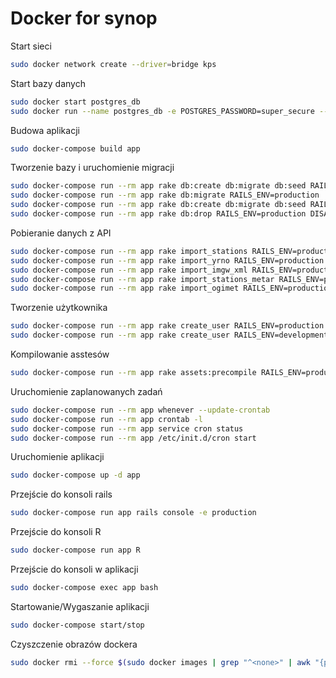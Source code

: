 # Docker for synop

Start sieci
```bash
sudo docker network create --driver=bridge kps
```

Start bazy danych
```bash
sudo docker start postgres_db
sudo docker run --name postgres_db -e POSTGRES_PASSWORD=super_secure --net=kps -d postgres
```

Budowa aplikacji
```bash
sudo docker-compose build app
```

Tworzenie bazy i uruchomienie migracji
```bash
sudo docker-compose run --rm app rake db:create db:migrate db:seed RAILS_ENV=production
sudo docker-compose run --rm app rake db:migrate RAILS_ENV=production
sudo docker-compose run --rm app rake db:create db:migrate db:seed RAILS_ENV=development
sudo docker-compose run --rm app rake db:drop RAILS_ENV=production DISABLE_DATABASE_ENVIRONMENT_CHECK=1
```

Pobieranie danych z API
```bash
sudo docker-compose run --rm app rake import_stations RAILS_ENV=production
sudo docker-compose run --rm app rake import_yrno RAILS_ENV=production
sudo docker-compose run --rm app rake import_imgw_xml RAILS_ENV=production
sudo docker-compose run --rm app rake import_stations_metar RAILS_ENV=production
sudo docker-compose run --rm app rake import_ogimet RAILS_ENV=production
```

Tworzenie użytkownika
```bash
sudo docker-compose run --rm app rake create_user RAILS_ENV=production
sudo docker-compose run --rm app rake create_user RAILS_ENV=development
```

Kompilowanie asstesów
```bash
sudo docker-compose run --rm app rake assets:precompile RAILS_ENV=production
```

Uruchomienie zaplanowanych zadań
```bash
sudo docker-compose run --rm app whenever --update-crontab
sudo docker-compose run --rm app crontab -l
sudo docker-compose run --rm app service cron status
sudo docker-compose run --rm app /etc/init.d/cron start
```

Uruchomienie aplikacji
```bash
sudo docker-compose up -d app
```

Przejście do konsoli rails
```bash
sudo docker-compose run app rails console -e production
```

Przejście do konsoli R
```bash
sudo docker-compose run app R
```

Przejście do konsoli w aplikacji
```bash
sudo docker-compose exec app bash
```

Startowanie/Wygaszanie aplikacji
```bash
sudo docker-compose start/stop
```

Czyszczenie obrazów dockera
```bash
sudo docker rmi --force $(sudo docker images | grep "^<none>" | awk "{print $3}")
```
